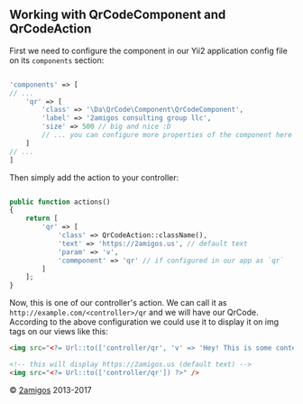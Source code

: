 Working with QrCodeComponent and QrCodeAction
---------------------------------------------

First we need to configure the component in our Yii2 application config file on its `components` section: 

```php 

'components' => [
// ... 
    'qr' => [
        'class' => '\Da\QrCode\Component\QrCodeComponent',
        'label' => '2amigos consulting group llc',
        'size' => 500 // big and nice :D
        // ... you can configure more properties of the component here
    ]
// ...
]

```

Then simply add the action to your controller: 

```php

public function actions()
{
    return [
        'qr' => [
            'class' => QrCodeAction::className(),
            'text' => 'https://2amigos.us', // default text
            'param' => 'v',
            'commponent' => 'qr' // if configured in our app as `qr` 
        ]
    ];
}
```

Now, this is one of our controller's action. We can call it as `http://example.com/<controller>/qr` and we will have our 
QrCode. According to the above configuration we could use it to display it on img tags on our views like this: 

```html
<img src="<?= Url::to(['controller/qr', 'v' => 'Hey! This is some content on my QrCode!']) ?>" />

<!-- this will display https://2amigos.us (default text) -->
<img src="<?= Url::to(['controller/qr']) ?>" />
```

© [2amigos](http://www.2amigos.us/) 2013-2017

